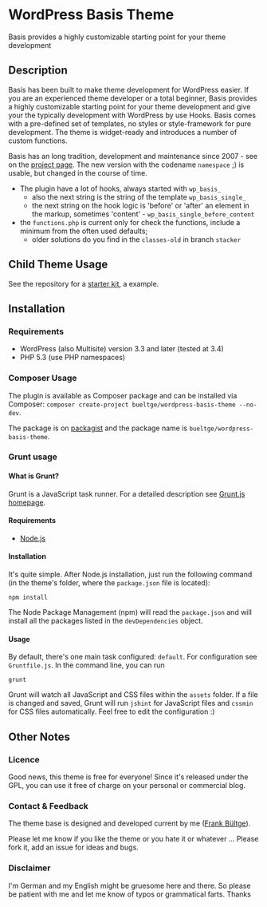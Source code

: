 # WordPress Basis Theme
Basis provides a highly customizable starting point for your theme development

## Description
Basis has been built to make theme development for WordPress easier. If you are an experienced theme developer or a total beginner, Basis provides a highly customizable starting point for your theme development and give your the typically development with WordPress by use Hooks. Basis comes with a pre-defined set of templates, no styles or style-framework for pure development. The theme is widget-ready and introduces a number of custom functions.

Basis has an long tradition, development and maintenance since 2007 - see on the [project page](http://wpbasis.de).
The new version with the codename `namespace` ;) is usable, but changed in the course of time.

* The plugin have a lot of hooks, always started with `wp_basis_`
  * also the next string is the string of the template `wp_basis_single_`
  * the next string on the hook logic is 'before' or 'after' an element in the markup, sometimes 'content' - `wp_basis_single_before_content`
* the `functions.php` is current only for check the functions, include a minimum from the often used defaults;
  * older solutions do you find in the `classes-old` in branch `stacker`

## Child Theme Usage
See the repository for a [starter kit](https://github.com/bueltge/wordpress-basis-theme-Child-Starter), a example.

## Installation
### Requirements
* WordPress (also Multisite) version 3.3 and later (tested at 3.4)
* PHP 5.3 (use PHP namespaces)

### Composer Usage
The plugin is available as Composer package and can be installed via Composer:
`composer create-project bueltge/wordpress-basis-theme --no-dev`.

The package is on [packagist](https://packagist.org/packages/bueltge/wordpress-basis-theme) and the package name is `bueltge/wordpress-basis-theme`.

### Grunt usage
#### What is Grunt?
Grunt is a JavaScript task runner. For a detailed description see [Grunt.js homepage](http://gruntjs.com/).

#### Requirements
* [Node.js](http://nodejs.org/)

#### Installation
It's quite simple. After Node.js installation, just run the following command (in the theme's folder, where the `package.json` file is located):
```shell
npm install
```
The Node Package Management (npm) will read the `package.json` and will install all the packages listed in the `devDependencies` object.

#### Usage
By default, there's one main task configured: `default`. For configuration see `Gruntfile.js`. In the command line, you can run
```shell
grunt
```
Grunt will watch all JavaScript and CSS files within the `assets` folder. If a file is changed and saved, Grunt will run `jshint` for JavaScript files and `cssmin` for CSS files automatically. Feel free to edit the configuration :)

## Other Notes
### Licence
Good news, this theme is free for everyone! Since it's released under the GPL, you can use it free of charge on your personal or commercial blog.

### Contact & Feedback
The theme base is designed and developed current by me ([Frank Bültge](http://bueltge.de)).

Please let me know if you like the theme or you hate it or whatever ... Please fork it, add an issue for ideas and bugs.

### Disclaimer
I'm German and my English might be gruesome here and there. So please be patient with me and let me know of typos or grammatical farts. Thanks
